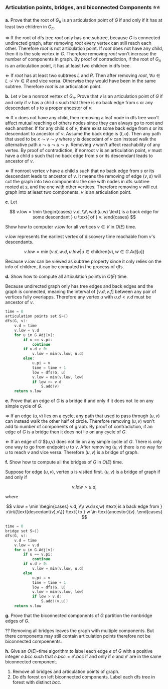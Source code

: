 ### Articulation points, bridges, and biconnected Components ⭐⭐

**a.** Prove that the root of $G_\pi$ is an articulation point of $G$ if and only if it has at least two children in $G_\pi$.

$\Rightarrow$ If the root of dfs tree $root$ only has one subtree, because $G$ is connected undirected graph, after removing $root$ every vertex can still reach each other. Therefore $root$ is not articulation point. If $root$ does not have any child, then it is the sole vertex in $G$. Therefore removing $root$ won't increase the number of components in graph. By proof of contradiction, if the root of $G_\pi$ is an articulation point, it has at least two children in dfs tree.

$\Leftarrow$ If $root$ has at least two subtrees $L$ and $R$. Then after removing $root$, $\forall u\in L \not \leadsto \forall v \in R$ and vice versa. Otherwise they would have been in the same subtree. Therefore $root$ is an articulation point.

**b.** Let $v$ be a nonroot vertex of $G_\pi$. Prove that $v$ is an articulation point of $G$ if and only if $v$ has a child $s$ such that there is no back edge from $s$ or any descendant of $s$ to a proper ancestor of $v$.

$\Rightarrow$ If $v$ does not have any child, then removing a leaf node in dfs tree won't affect mutual reaching of others nodes since they can always go to root and each another. If for any child $s$ of $v$, there exist some back edge from $s$ or its descendant to ancestor of $v$. Assume the back edge is $(t,u)$. Then any path that used to be $x \leadsto v \leadsto y$ where $y$ is descedant of $v$ can instead walk the alternative path $x \leadsto u \leadsto u \leadsto y$. Removing $v$ won't affect reachability of any vertex. By proof of contradiction, if nonroot $v$ is an articulation point, $v$ must have a child $s$ such that no back edge from $s$ or its descendant leads to ancestor of $v$.

$\Leftarrow$ If nonroot vertex $v$ have a child $s$ such that no back edge from $s$ or its descendant leads to ancestor of $v$. It means the removing of edge $(v,s)$ will cut the graph into two components: the one with nodes in dfs subtree rooted at $s$, and the one with other vertices. Therefore removing $v$ will cut graph into at least two components. $v$ is an articulation point.

**c.** Let

$$
v.low = \min
\begin{cases}
v.d, \\\\
w.d:(u,w) \text{ is a back edge for some descendant } u \text{ of } v.
\end{cases}
$$

Show how to computer $v.low$ for all vertices $v \in V$ in $O(E)$ time.

$v.low$ represents the earliest vertex of discovery time reachable from $v$'s descendants.


$$
v.low=\min\{v.d,w.d,u.low|u \in\text{children}(v), w \in G.Adj[u]\}
$$

Because $v.low$ can be viewed as subtree property since it only relies on the info of children, it can be computed in the process of dfs.

**d.** Show how to compute all articulation points in $O(E)$ time.

Because undirected graph only has tree edges and back edges and the graph is connected, meaning the interval of $[v.d,v.f]$ between any pair of vertices fully overlapps. Therefore any vertex $u$ with $u.d<v.d$ must be ancestor of $v$.

```C++
time = 0
articulation points set S={}
dfs(G, v):
    v.d = time
    v.low = v.d
    for u in G.Adj[v]:
        if u == v.pi:
            continue
        if u.d > 0:
            v.low = min(v.low, u.d)
        else:
            u.pi = v
            time = time + 1
            low = dfs(G, u)
            v.low = min(v.low, low)
            if low >= v.d
                S.add(v)
    return v.low
```

**e.** Prove that an edge of $G$ is a bridge if and only if it does not lie on any simple cycle of $G$.

$\Rightarrow$ If an edge $(u,v)$ lies on a  cycle, any path that used to pass through $(u,v)$ can instead walk the other half of circle. Therefore removing $(u,v)$ won't add to number of components of graph. By proof of contradiction, if an edge of $G$ is a bridge then it does not lie on any cycle of $G$.

$\Leftarrow$ If an edge of $G$ $(u,v) does not lie on any simple cycle of $G$. There is only one way to go from endpoint $u$ to $v$. After removing $(u,v)$ there is no way for $u$ to reach $v$ and vice versa. Therefore $(u,v)$ is a bridge of graph.

**f.** Show how to compute all the bridges of $G$ in $O(E)$ time.

Suppose for edge $(u,v)$, vertex $u$ is visited first. $(u,v)$ is a bridge of graph if and only if 

$$
v.low > u.d,
$$

where

$$
v.low = \min
\begin{cases}
v.d, \\\\
w.d:(x,w) \text{ is a back edge from } x\in\{\text{descedant(v),v\}} \text{ to } w \in \text{ancestor}(v).
\end{cases}
$$

```C++
time = 0
bridge set S={}
dfs(G, v):
    v.d = time
    v.low = v.d
    for u in G.Adj[v]:
        if u == v.pi:
            continue
        if u.d > 0:
            v.low = min(v.low, u.d)
        else
            u.pi = v
            time = time + 1
            low = dfs(G, u)
            v.low = min(v.low, low)
            if low > v.d:
                S.add((v,u))
    return v.low
```

**g.** Prove that the biconnected components of $G$ partition the nonbridge edges of $G$.

?? Removing all bridges leaves the graph with multiple components. But there components may still contain articulation points therefore not be biconnected compoenents.

**h.** Give an $O(E)$-time algorithm to label each edge $e$ of $G$ with a positive integer $e.bcc$ such that $e.bcc = e'.bcc$ if and only if $e$ and $e'$ are in the same biconnected component.

1. Remove all bridges and articulation points of graph.
2. Do dfs forest on left biconnected components. Label each dfs tree in forest with distinct $bcc$.

